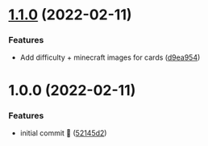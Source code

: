 # [1.1.0](https://github.com/DCKT/rescript-memory/compare/v1.0.0...v1.1.0) (2022-02-11)


### Features

* Add difficulty + minecraft images for cards ([d9ea954](https://github.com/DCKT/rescript-memory/commit/d9ea9542559e6188babcfc7e746f45b3d5af8288))

# 1.0.0 (2022-02-11)


### Features

* initial commit :tada: ([52145d2](https://github.com/DCKT/rescript-memory/commit/52145d2a9f24cc3d31372cafeb30e076f46b50b9))
